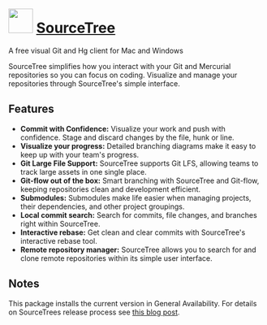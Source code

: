 ﻿# <img src="https://cdn.rawgit.com/chocolatey/chocolatey-coreteampackages/d9984ffd9b6481c92e83fc1ec16f55184633adb6/icons/sourcetree.png" width="48" height="48"/> [SourceTree](https://chocolatey.org/packages/SourceTree)


A free visual Git and Hg client for Mac and Windows

SourceTree simplifies how you interact with your Git and Mercurial repositories so you can focus on coding. Visualize and manage your repositories through SourceTree's simple interface.

## Features

* **Commit with Confidence:** Visualize your work and push with confidence. Stage and discard changes by the file, hunk or line.
* **Visualize your progress:** Detailed branching diagrams make it easy to keep up with your team's progress.
* **Git Large File Support:** SourceTree supports Git LFS, allowing teams to track large assets in one single place.
* **Git-flow out of the box:** Smart branching with SourceTree and Git-flow, keeping repositories clean and development efficient.
* **Submodules:** Submodules make life easier when managing projects, their dependencies, and other project groupings.
* **Local commit search:** Search for commits, file changes, and branches right within SourceTree.
* **Interactive rebase:** Get clean and clear commits with SourceTree's interactive rebase tool.
* **Remote repository manager:** SourceTree allows you to search for and clone remote repositories within its simple user interface.

## Notes

This package installs the current version in General Availability.
For details on SourceTrees release process see [this blog post](https://blog.sourcetreeapp.com/2016/03/31/sourcetree-beta-program-a-look-behind-the-curtains/).

